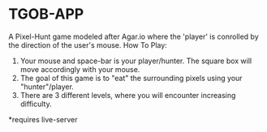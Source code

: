 # TGOB-APP
A Pixel-Hunt game modeled after Agar.io where the 'player' is conrolled by the direction of the user's mouse. 
How To Play: 
1. Your mouse and space-bar is your player/hunter. The square box will move accordingly with your mouse.
2. The goal of this game is to "eat" the surrounding pixels using your "hunter"/player. 
3. There are 3 different levels, where you will encounter increasing difficulty.

*requires live-server
